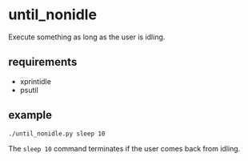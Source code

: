 # until_nonidle
Execute something as long as the user is idling.

## requirements

* xprintidle
* psutil

## example

    ./until_nonidle.py sleep 10

The `sleep 10` command terminates if the user comes back from idling.
